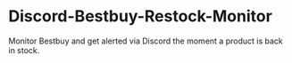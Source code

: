 # Discord-Bestbuy-Restock-Monitor
Monitor Bestbuy and get alerted via Discord the moment a product is back in stock.
